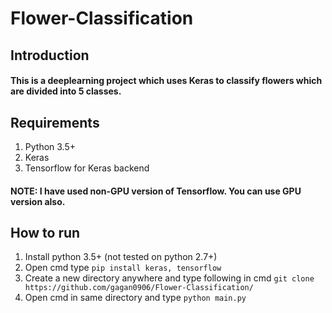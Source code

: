 # Flower-Classification

## Introduction
#### This is a deeplearning project which uses Keras to classify flowers which are divided into 5 classes. 
## Requirements
  1. Python 3.5+
  2. Keras
  3. Tensorflow for Keras backend 
  
#### NOTE: I have used non-GPU version of Tensorflow. You can use GPU version also.  

## How to run
  1. Install python 3.5+ (not tested on python 2.7+)
  2. Open cmd type
    ```
      pip install keras, tensorflow
    ```
  3. Create a new directory anywhere and type following in cmd
    ```
      git clone https://github.com/gagan0906/Flower-Classification/
    ```
  4. Open cmd in same directory and type
    ```
      python main.py
    ```
